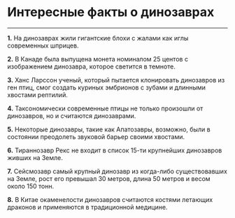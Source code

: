 # Интересные факты о динозаврах
***

**1.** На динозаврах жили гигантские блохи с жалами как иглы современных шприцев.

**2.** В Канаде была выпущена монета номиналом 25 центов с изображением динозавра, которое светится в темноте.

**3.** Ханс Ларссон ученый, который пытается клонировать динозавров из ген птиц, смог создать куриных эмбрионов с зубами и длинными хвостами рептилий.

**4.** Таксономически современные птицы не только произошли от динозавров, но и считаются динозаврами.

**5.** Некоторые динозавры, такие как Апатозавры, возможно, были в состоянии преодолеть звуковой барьер своими хвостами.

**6.** Тираннозавр Рекс не входит в список 15-ти крупнейших динозавров живших на Земле.

**7.** Сейсмозавр самый крупный динозавр из когда-либо существовавших на Земле, рост его превышал 30 метров, длина 50 метров и весом около 150 тонн.

**8.** В Китае окаменелости динозавров считаются костями летающих драконов и применяются в традиционной медицине.